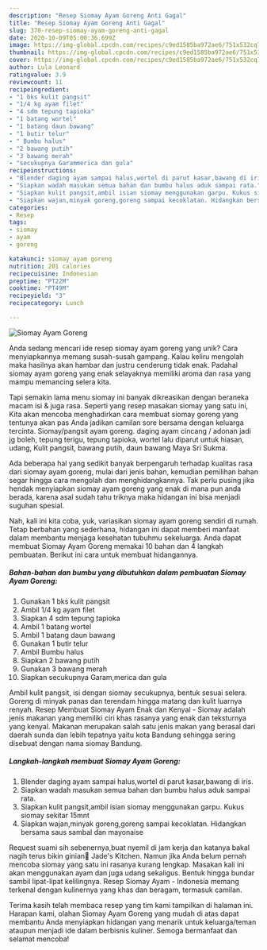 ```yaml
---
description: "Resep Siomay Ayam Goreng Anti Gagal"
title: "Resep Siomay Ayam Goreng Anti Gagal"
slug: 370-resep-siomay-ayam-goreng-anti-gagal
date: 2020-10-09T05:00:36.699Z
image: https://img-global.cpcdn.com/recipes/c9ed1585ba972ae6/751x532cq70/siomay-ayam-goreng-foto-resep-utama.jpg
thumbnail: https://img-global.cpcdn.com/recipes/c9ed1585ba972ae6/751x532cq70/siomay-ayam-goreng-foto-resep-utama.jpg
cover: https://img-global.cpcdn.com/recipes/c9ed1585ba972ae6/751x532cq70/siomay-ayam-goreng-foto-resep-utama.jpg
author: Lula Leonard
ratingvalue: 3.9
reviewcount: 11
recipeingredient:
- "1 bks kulit pangsit"
- "1/4 kg ayam filet"
- "4 sdm tepung tapioka"
- "1 batang wortel"
- "1 batang daun bawang"
- "1 butir telur"
- " Bumbu halus"
- "2 bawang putih"
- "3 bawang merah"
- "secukupnya Garammerica dan gula"
recipeinstructions:
- "Blender daging ayam sampai halus,wortel di parut kasar,bawang di iris."
- "Siapkan wadah masukan semua bahan dan bumbu halus aduk sampai rata."
- "Siapkan kulit pangsit,ambil isian siomay menggunakan garpu. Kukus siomay sekitar 15mnt"
- "Siapkan wajan,minyak goreng,goreng sampai kecoklatan. Hidangkan bersama saus sambal dan mayonaise"
categories:
- Resep
tags:
- siomay
- ayam
- goreng

katakunci: siomay ayam goreng 
nutrition: 201 calories
recipecuisine: Indonesian
preptime: "PT22M"
cooktime: "PT49M"
recipeyield: "3"
recipecategory: Lunch

---
```



![Siomay Ayam Goreng](https://img-global.cpcdn.com/recipes/c9ed1585ba972ae6/751x532cq70/siomay-ayam-goreng-foto-resep-utama.jpg)

Anda sedang mencari ide resep siomay ayam goreng yang unik? Cara menyiapkannya memang susah-susah gampang. Kalau keliru mengolah maka hasilnya akan hambar dan justru cenderung tidak enak. Padahal siomay ayam goreng yang enak selayaknya memiliki aroma dan rasa yang mampu memancing selera kita.

Tapi semakin lama menu siomay ini banyak dikreasikan dengan beraneka macam isi &amp; juga rasa. Seperti yang resep masakan siomay yang satu ini, Kita akan mencoba menghadirkan cara membuat siomay goreng yang tentunya akan pas Anda jadikan camilan sore bersama dengan keluarga tercinta. Siomay/pangsit ayam goreng. daging ayam cincang / adonan jadi jg boleh, tepung terigu, tepung tapioka, wortel lalu diparut untuk hiasan, udang, Kulit pangsit, bawang putih, daun bawang Maya Sri Sukma.

Ada beberapa hal yang sedikit banyak berpengaruh terhadap kualitas rasa dari siomay ayam goreng, mulai dari jenis bahan, kemudian pemilihan bahan segar hingga cara mengolah dan menghidangkannya. Tak perlu pusing jika hendak menyiapkan siomay ayam goreng yang enak di mana pun anda berada, karena asal sudah tahu triknya maka hidangan ini bisa menjadi suguhan spesial.


Nah, kali ini kita coba, yuk, variasikan siomay ayam goreng sendiri di rumah. Tetap berbahan yang sederhana, hidangan ini dapat memberi manfaat dalam membantu menjaga kesehatan tubuhmu sekeluarga. Anda dapat membuat Siomay Ayam Goreng memakai 10 bahan dan 4 langkah pembuatan. Berikut ini cara untuk membuat hidangannya.

<!--inarticleads1-->

##### Bahan-bahan dan bumbu yang dibutuhkan dalam pembuatan Siomay Ayam Goreng:

1. Gunakan 1 bks kulit pangsit
1. Ambil 1/4 kg ayam filet
1. Siapkan 4 sdm tepung tapioka
1. Ambil 1 batang wortel
1. Ambil 1 batang daun bawang
1. Gunakan 1 butir telur
1. Ambil  Bumbu halus
1. Siapkan 2 bawang putih
1. Gunakan 3 bawang merah
1. Siapkan secukupnya Garam,merica dan gula


Ambil kulit pangsit, isi dengan siomay secukupnya, bentuk sesuai selera. Goreng di minyak panas dan terendam hingga matang dan kulit luarnya renyah. Resep Membuat Siomay Ayam Enak dan Kenyal - Siomay adalah jenis makanan yang memiliki ciri khas rasanya yang enak dan teksturnya yang kenyal. Makanan merupakan salah satu jenis makan yang berasal dari daerah sunda dan lebih tepatnya yaitu kota Bandung sehingga sering disebuat dengan nama siomay Bandung. 

<!--inarticleads2-->

##### Langkah-langkah membuat Siomay Ayam Goreng:

1. Blender daging ayam sampai halus,wortel di parut kasar,bawang di iris.
1. Siapkan wadah masukan semua bahan dan bumbu halus aduk sampai rata.
1. Siapkan kulit pangsit,ambil isian siomay menggunakan garpu. Kukus siomay sekitar 15mnt
1. Siapkan wajan,minyak goreng,goreng sampai kecoklatan. Hidangkan bersama saus sambal dan mayonaise


Request suami sih sebenernya,buat nyemil di jam kerja dan katanya bakal nagih terus bikin ginian🤗 Jade&#39;s Kitchen. Namun jika Anda belum pernah mencoba siomay yang satu ini rasanya kurang lengkap. Masakan kali ini akan menggunakan ayam dan juga udang sekaligus. Bentuk hingga bundar sambil lipat-lipat kelilingnya. Resep Siomay Ayam - Indonesia memang terkenal dengan kulinernya yang khas dan beragam, termasuk camilan. 

Terima kasih telah membaca resep yang tim kami tampilkan di halaman ini. Harapan kami, olahan Siomay Ayam Goreng yang mudah di atas dapat membantu Anda menyiapkan hidangan yang menarik untuk keluarga/teman ataupun menjadi ide dalam berbisnis kuliner. Semoga bermanfaat dan selamat mencoba!

